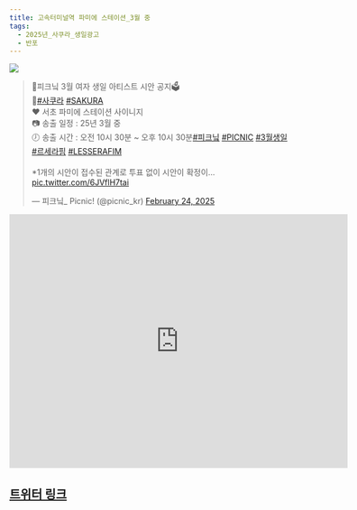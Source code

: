 ```yaml
---
title: 고속터미널역 파미에 스테이션_3월 중
tags:
  - 2025년_사쿠라_생일광고
  - 반포
---
```


<img src="https://pbs.twimg.com/ext_tw_video_thumb/1893949106415890433/pu/img/ccnCU-dfhAj_kWKI.jpg" >
<blockquote class="twitter-tweet" data-media-max-width="560"><p lang="ko" dir="ltr">💙피크닠 3월 여자 생일 아티스트 시안 공지🗳️<br>💚<a href="https://twitter.com/hashtag/%EC%82%AC%EC%BF%A0%EB%9D%BC?src=hash&amp;ref_src=twsrc%5Etfw">#사쿠라</a> <a href="https://twitter.com/hashtag/SAKURA?src=hash&amp;ref_src=twsrc%5Etfw">#SAKURA</a> <br>❤️ 서초 파미에 스테이션 사이니지<br>📷 송출 일정 : 25년 3월 중<br>🕖 송출 시간 : 오전 10시 30분 ~ 오후 10시 30분<a href="https://twitter.com/hashtag/%ED%94%BC%ED%81%AC%EB%8B%A0?src=hash&amp;ref_src=twsrc%5Etfw">#피크닠</a> <a href="https://twitter.com/hashtag/PICNIC?src=hash&amp;ref_src=twsrc%5Etfw">#PICNIC</a> <a href="https://twitter.com/hashtag/3%EC%9B%94%EC%83%9D%EC%9D%BC?src=hash&amp;ref_src=twsrc%5Etfw">#3월생일</a> <a href="https://twitter.com/hashtag/%EB%A5%B4%EC%84%B8%EB%9D%BC%ED%95%8C?src=hash&amp;ref_src=twsrc%5Etfw">#르세라핌</a> <a href="https://twitter.com/hashtag/LESSERAFIM?src=hash&amp;ref_src=twsrc%5Etfw">#LESSERAFIM</a> <br><br>*1개의 시안이 접수된 관계로 투표 없이 시안이 확정이… <a href="https://t.co/6JVflH7tai">pic.twitter.com/6JVflH7tai</a></p>&mdash; 피크닠_ Picnic! (@picnic_kr) <a href="https://twitter.com/picnic_kr/status/1893949173247955014?ref_src=twsrc%5Etfw">February 24, 2025</a></blockquote> <script async src="https://platform.twitter.com/widgets.js" charset="utf-8"></script>

<iframe src="https://www.google.com/maps/embed?pb=!1m18!1m12!1m3!1d3165.2008512690345!2d127.00207461335297!3d37.50318072763896!2m3!1f0!2f0!3f0!3m2!1i1024!2i768!4f13.1!3m3!1m2!1s0x357ca17a49eea945%3A0xb6a8372732d0edbe!2z7YyM66-47JeQ7Iqk7YWM7J207IWY!5e0!3m2!1sko!2skr!4v1741355445142!5m2!1sko!2skr" width="600" height="450" style="border:0;" allowfullscreen="" loading="lazy" referrerpolicy="no-referrer-when-downgrade"></iframe>

## [트위터 링크](https://x.com/picnic_kr/status/1893949173247955014)